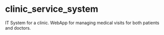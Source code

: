 # clinic_service_system
IT System for a clinic. WebApp for managing medical visits for both patients and doctors.
